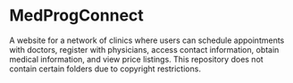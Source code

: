 # MedProgConnect
A website for a network of clinics where users can schedule appointments with doctors, register with physicians, access contact information, obtain medical information, and view price listings.
This repository does not contain certain folders due to copyright restrictions.
